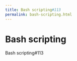 ```yaml
---
title: Bash scripting#113
permalink: bash-scripting.html
---
```

# Bash scripting

Bash scripting#113

